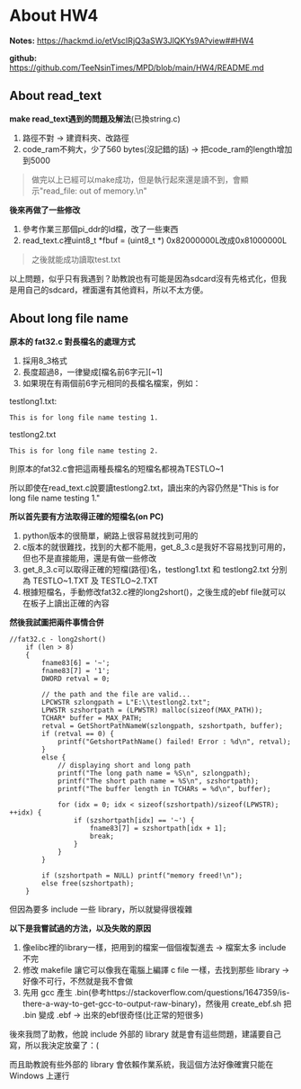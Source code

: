 # About HW4
**Notes:** https://hackmd.io/etVscIRjQ3aSW3JlQKYs9A?view##HW4

**github:** https://github.com/TeeNsinTimes/MPD/blob/main/HW4/README.md

## About read_text

**make read_text遇到的問題及解法**(已換string.c)
1. 路徑不對 -> 建資料夾、改路徑
2. code_ram不夠大，少了560 bytes(沒記錯的話) -> 把code_ram的length增加到5000

> 做完以上已經可以make成功，但是執行起來還是讀不到，會顯示"read_file: out of memory.\n"

**後來再做了一些修改**
1. 參考作業三那個pi_ddr的ld檔，改了一些東西
2. read_text.c裡uint8_t *fbuf  = (uint8_t *) 0x82000000L改成0x81000000L

> 之後就能成功讀取test.txt

以上問題，似乎只有我遇到？助教說也有可能是因為sdcard沒有先格式化，但我是用自己的sdcard，裡面還有其他資料，所以不太方便。

## About long file name
**原本的 fat32.c 對長檔名的處理方式**
1. 採用8_3格式
2. 長度超過8，一律變成[檔名前6字元][~1]
3. 如果現在有兩個前6字元相同的長檔名檔案，例如：

testlong1.txt:
```
This is for long file name testing 1.
```

testlong2.txt
```
This is for long file name testing 2.
```

  則原本的fat32.c會把這兩種長檔名的短檔名都視為TESTLO~1
  
  所以即使在read_text.c說要讀testlong2.txt，讀出來的內容仍然是"This is for long file name testing 1."

**所以首先要有方法取得正確的短檔名(on PC)**
1. python版本的很簡單，網路上很容易就找到可用的
2. c版本的就很難找，找到的大都不能用，get_8_3.c是我好不容易找到可用的，但也不是直接能用，還是有做一些修改
3. get_8_3.c可以取得正確的短檔(路徑)名，testlong1.txt 和 testlong2.txt 分別為 TESTLO~1.TXT 及 TESTLO~2.TXT
4. 根據短檔名，手動修改fat32.c裡的long2short()，之後生成的ebf file就可以在板子上讀出正確的內容

**然後我試圖把兩件事情合併**
```
//fat32.c - long2short()
    if (len > 8)
    {
        fname83[6] = '~';
        fname83[7] = '1';
        DWORD retval = 0;

        // the path and the file are valid...
        LPCWSTR szlongpath = L"E:\\testlong2.txt";
        LPWSTR szshortpath = (LPWSTR) malloc(sizeof(MAX_PATH));
        TCHAR* buffer = MAX_PATH;
        retval = GetShortPathNameW(szlongpath, szshortpath, buffer);
        if (retval == 0) {
            printf("GetshortPathName() failed! Error : %d\n", retval);
        }
        else {
            // displaying short and long path
            printf("The long path name = %S\n", szlongpath);
            printf("The short path name = %S\n", szshortpath);
            printf("The buffer length in TCHARs = %d\n", buffer);

            for (idx = 0; idx < sizeof(szshortpath)/sizeof(LPWSTR); ++idx) {
                if (szshortpath[idx] == '~') {
                    fname83[7] = szshortpath[idx + 1];
                    break;
                }
            }
        }
        
        if (szshortpath = NULL) printf("memory freed!\n");
        else free(szshortpath);
    }
```

但因為要多 include 一些 library，所以就變得很複雜

**以下是我嘗試過的方法，以及失敗的原因**
1. 像elibc裡的library一樣，把用到的檔案一個個複製進去 -> 檔案太多 include 不完
2. 修改 makefile 讓它可以像我在電腦上編譯 c file 一樣，去找到那些 library -> 好像不可行，不然就是我不會做
3. 先用 gcc 產生 .bin(參考https://stackoverflow.com/questions/1647359/is-there-a-way-to-get-gcc-to-output-raw-binary)，然後用 create_ebf.sh 把 .bin 變成 .ebf -> 出來的ebf很奇怪(比正常的短很多)

後來我問了助教，他說 include 外部的 library 就是會有這些問題，建議要自己寫，所以我決定放棄了：(

而且助教說有些外部的 library 會依賴作業系統，我這個方法好像確實只能在 Windows 上運行
